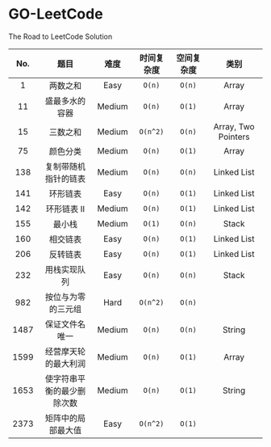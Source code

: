 # GO-LeetCode
The Road to LeetCode Solution

| No.  |            题目            |  难度  | 时间复杂度 | 空间复杂度 |        类别         |
| :--: | :------------------------: | :----: | :--------: | :--------: | :-----------------: |
|  1   |          两数之和          |  Easy  |   `O(n)`   |   `O(n)`   |        Array        |
|  11  |       盛最多水的容器       | Medium |   `O(n)`   |   `O(1)`   |        Array        |
|  15  |          三数之和          | Medium |  `O(n^2)`  |   `O(n)`   | Array, Two Pointers |
|  75  |          颜色分类          | Medium |   `O(n)`   |   `O(1)`   |        Array        |
| 138  |    复制带随机指针的链表    | Medium |   `O(n)`   |   `O(n)`   |     Linked List     |
| 141  |          环形链表          |  Easy  |   `O(n)`   |   `O(1)`   |     Linked List     |
| 142  |        环形链表 II         | Medium |   `O(n)`   |   `O(1)`   |     Linked List     |
| 155  |           最小栈           | Medium |   `O(1)`   |   `O(n)`   |        Stack        |
| 160  |          相交链表          |  Easy  |   `O(n)`   |   `O(1)`   |     Linked List     |
| 206  |          反转链表          |  Easy  |   `O(n)`   |   `O(1)`   |     Linked List     |
| 232  |        用栈实现队列        |  Easy  |   `O(n)`   |   `O(n)`   |        Stack        |
| 982  |     按位与为零的三元组     |  Hard  |  `O(n^2)`  |   `O(n)`   |                     |
| 1487 |       保证文件名唯一       | Medium |   `O(n)`   |   `O(n)`   |       String        |
| 1599 |    经营摩天轮的最大利润    | Medium |   `O(n)`   |   `O(1)`   |        Array        |
| 1653 | 使字符串平衡的最少删除次数 | Medium |   `O(n)`   |   `O(1)`   |       String        |
| 2373 |     矩阵中的局部最大值     |  Easy  |  `O(n^2)`  |   `O(1)`   |                     |




